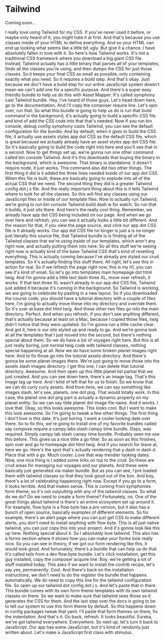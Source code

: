 # Tailwind

Coming soon...

I really love using Tailwind for my CSS. If you've never used it before, or maybe
only heard of it, you might hate it at first. And that's because you use classes
inside of your HTML to define everything. And so your HTML can end up looking what
seems like a little bit ugly. But give it a chance. I have absolutely fallen in love
with it. So here's how Tailwind works. It's not a traditional CSS framework where you
download a big giant CSS file. Instead, Tailwind actually has a little binary that
parses all of your templates, finds all the classes you're using, and then dumps the
CSS for just those classes. So it keeps your final CSS as small as possible, only
containing exactly what you need. So it requires a build step. And that's okay. Just
because we don't have a build step for our entire JavaScript system doesn't mean we
can't add one for a specific purpose. And there's a super easy friendly bundle to
help us do this with Asset Mapper. It's called symphony cast Tailwind bundle. Hey,
I've heard of those guys. Let's head down here, go to the documentation. And I'll
copy the composer require line. Let's spin over, run that. So what this bundle is
going to help us do is run that build command in the background, it's actually going
to build a specific CSS file and kind of add the CSS code into that that's needed.
Now if you run bin console, debug config symphony casts Tailwind, you can see the
default configuration for the bundle. And by default, when it goes to build the CSS
file, it actually use assets styles app dot CSS as the default CSS file, which is
great because we actually already have an asset styles app dot CSS file. So it's
basically going to build the code right into here and you'll see that in a second.
Now to get things set up, we're gonna run one other command called bin console
Tailwind. And it's this downloads that buying the binary in the background, which is
awesome. That binary is standalone, it doesn't require node, it just works. This
command also did two other things. The first thing it did is it added the three lines
needed inside of our app dot CSS. When this file is built, these are basically going
to explode into all of the actual CSS that we need. The second thing they did is a
greater Tailwind config dot j s file. And the really important thing about this is it
tells Tailwind where to look for all the classes. So this will find any classes using
our JavaScript files or inside of our template files. Now to actually run Tailwind,
we're going to run bin console Tailwind build dash w for watch. So run that it
builds, it just sits there. And here's the really cool thing. Remember, we already
have app dot CSS being included on our page. And when we go over here and refresh,
you can see it actually looks a little bit different. And the reason for that, if you
view the page source, and click our app dot CSS file is it already works. Our app dot
CSS file no longer is just a is no longer just literally this source file, that
Tailwind bundle is is finding all of the Tailwind classes that we're using inside of
our templates, which aren't any right now, and actually putting them into here. So
all this stuff we're seeing right now is actually kind of the base Tailwind CSS
that's kind of resetting everything. This is actually coming because I've already pre
styled our crud templates. So it's actually finding this stuff there. All right,
let's see this in action for real. So if we refresh the page right now, this is my
h1, you can see it's kind of small. So let's go into templates main homepage dot html
twig. And I'm gonna add a little text dash three XL, move over refresh, it works. If
that text three XL wasn't already in our app dot CSS file, Tailwind just added it
because it's running in the background. So Tailwind is working, we are going to
celebrate by pasting in a new layout. So if you downloaded the course code, you
should have a tutorial directory with a couple of files here, I'm going to actually
move these into my directory and override them. So it's over at base dot html twig.
And these other two files go into the main directory. Perfect. And when you refresh,
if you don't see anything different, that's actually because at least on a Mac,
because I copied those files, twig didn't notice that they were updated. So I'm gonna
run a little cache clear. And got it, here is our site styled up and ready to go. And
we're gonna look at all the templates that I just moved into the second, but there's
nothing special about them. So we do have a list of voyages right here. But this is
all just really boring, just normal twig code with tailwind classes, nothing special
happening at all. Now we do have some broken planet images right here. And to fix
those go into the tutorial assets directory. And there's gonna be some planet images
there. We're just going to move those into the assets slash images directory. I get
this one, I can delete that tutorial directory. Awesome. And then open up this little
planet list partial that we just created. And you can see down here, there's an image
tag. That's this image tag up here. And I kind of left that for us to finish. So we
know that we can do curly curly assets. And from here, we can say something like
images slash, let's see, planets, one dot png. That would totally work. In this case,
the planet one dot png part is actually a dynamic property on my planet entity. So we
can say tilde planet dot image file name. And it works. I love that. Okay, so this
looks awesome. This looks cool. But I want to make this look awesome. So I'm going to
tweak a few other things. The first thing I don't love is this date. It's just
boring. I want a cooler looking date over there. So to fix this, we're going to
install one of my favorite bundles called say compose require a campy labs slash
campy time bundle. Oops, was required. Simply campy lab slash campy time bundle.
Probably seen me use this before. This gives us a nice little a go filter. So as soon
as this finishes, spin over and go to homepage dot html twig. And if you search for
leave at, here we go. Here's the spot that's actually rendering that y dash m dash d.
Place that with a go. Much cooler. Love that way trendier looking dates. Now, one
nice thing is I added some links on top to the crud. So these are crud areas for
managing our voyages and our planets. And these were basically just generated via
maker bundle. But as you can see, I pre loaded them with tailwind classes so that
they look good out of the box. And boy, there's a lot of celebrating happening right
now. Except if you go to a form, it looks terrible. And that makes sense. This is
coming from symphonies form theme, so it's not outputting with any of the tailwind
classes. So what do we do? Do we need to create a form theme? Fortunately, no. One of
the great things about tailwind is there's an entire ecosystem set up around it. For
example, flow byte is a flow byte has a pro version, but it also has a bunch of open
source, basically examples of different elements. So for example, there's an alert
page where you can just get CSS to make different alerts, you don't need to install
anything with flow byte. This is all just native tailwind, you can just copy this
into your project. And it's gonna look like this up here. Nothing special about it.
So I absolutely love tailwind. This also has a forms section where it shows how you
can make your forms look really nice. So you can see in theory, if we got our form
rendering like this, it would look good. And fortunately, there's a bundle that can
help us do that. It's called tails from a dev flow byte bundle. Let's click
installation, get this guy installed, copy the composer acquire line. Boy, we're
getting a lot of stuff installed today. This asks if we want to install the contrib
recipe, let's say yes, permanently. Cool. And there's back on the installation
instructions, we don't need to do the register the bundle that happens automatically.
We do need to copy this line for the tailwind configuration file. So open up our
tailwind dot config dot j s. And let's paste that in there. This bundle comes with
its own form theme templates with its own tailwind classes on there. So we want to
make sure that tailwind sees those so it generates the CSS for them. And the last
step over the docs is going to be to tell our system to use this form theme by
default. So this happens down in config packages tweak that yaml. I'll paste that
form themes on there, fix the indentation. And that's it. Go back, refresh. It looks
beautiful. Eureka, we've got tailwind everywhere. Everywhere. So next up, let's turn
it back to JavaScript. Our app has some JavaScript, but it's kind of randomly just
written about. Let's make a JavaScript first class with stimulus.
